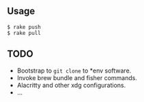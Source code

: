 ## Usage

```
$ rake push
$ rake pull
```

## TODO

* Bootstrap to `git clone` to *env software.
* Invoke brew bundle and fisher commands.
* Alacritty and other xdg configurations.
* ...
